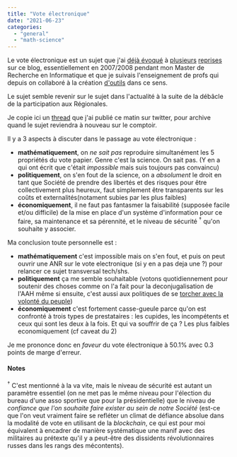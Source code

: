 ```yaml
---
title: "Vote électronique"
date: "2021-06-23"
categories: 
  - "general"
  - "math-science"
---
```


Le vote électronique est un sujet que j'ai [déjà évoqué](/posts/2007/04/les-machines-a-voter-charlie) à [plusieurs](/posts/2007/05/notes-pour-un-eventuel-sujet-de-recherche) [reprises](/posts/2008/04/aidons-les-lecteurs) sur ce blog, essentiellement en 2007/2008 pendant mon Master de Recherche en Informatique et que je suivais l'enseignement de profs qui depuis on collaboré à la création [d'outils](https://www.inria.fr/en/node/684) dans ce sens.

Le sujet semble revenir sur le sujet dans l'actualité à la suite de la débâcle de la participation aux Régionales.

Je copie ici un [thread](https://twitter.com/smwhr/status/1407580766930886657) que j'ai publié ce matin sur twitter, pour archive quand le sujet reviendra à nouveau sur le comptoir.

Il y a 3 aspects à discuter dans le passage au vote électronique :

* **mathématiquement**, on _ne sait pas_ reproduire simultanément les 5 propriétés du vote papier. Genre c'est la science. On sait pas. (Y en a qui ont écrit que c'était _impossible_ mais suis toujours pas convaincu)
* **politiquement**, on s'en fout de la science, on a _absolument_ le droit en tant que Société de prendre des libertés et des risques pour être collectivement plus heureux, faut simplement être transparents sur les coûts et externalités(notament subies par les plus faibles)
* **économiquement**, il ne faut pas fantasmer la faisabilité (supposée facile et/ou difficile) de la mise en place d'un système d'information pour ce faire, sa maintenance et sa pérennité, et le niveau de sécurité <sup>†</sup> qu'on souhaite y associer.

Ma conclusion toute personnelle est :

* **mathématiquement** c'est impossible mais on s'en fout, et puis on peut ouvrir une ANR sur le vote electronique (si y en a pas deja une ?) pour relancer ce sujet transversal tech/shs.
* **politiquement** ça me semble souhaitable (votons quotidiennement pour soutenir des choses comme on l'a fait pour la deconjugalisation de l'AAH même si ensuite, c'est aussi aux politiques de se [torcher avec la volonté du peuple](https://www.nouvelobs.com/politique/20210617.OBS45364/on-vous-explique-le-debat-sur-la-deconjugalisation-de-l-allocation-adulte-handicape.html))
* **économiquement** c'est fortement casse-gueule parce qu'on est confronté à trois types de prestataires : les cupides, les incompétents et ceux qui sont les deux à la fois. Et qui va souffrir de ça ? Les plus faibles economiquement (cf caveat du 2)

Je me prononce donc en _faveur_ du vote électronique à 50.1% avec 0.3 points de marge d'erreur.


#### Notes
<sup>†</sup> C'est mentionné à la va vite, mais le niveau de sécurité est autant un paramètre essentiel (on ne met pas le même niveau pour l'élection du bureau d'une asso sportive que pour la présidentielle) que le niveau de _confiance que l'on souhaite faire exister au sein de notre Société_ (est-ce que l'on veut vraiment faire se refléter un climat de défiance absolue dans la modalité de vote en utilisant de la _blockchain_, ce qui est pour moi équivalent à encadrer de manière systématique une manif avec des militaires au prétexte qu'il y a peut-être des dissidents révolutionnaires russes dans les rangs des mécontents).